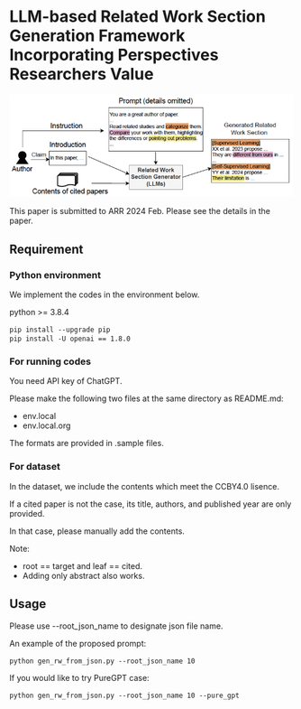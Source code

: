 # LLM-based Related Work Section Generation Framework Incorporating Perspectives Researchers Value 

![overview](figures/overview.png)

This paper is submitted to ARR 2024 Feb.
Please see the details in the paper.

## Requirement 

### Python environment
We implement the codes in the environment below.

python >= 3.8.4    

    pip install --upgrade pip
    pip install -U openai == 1.8.0


### For running codes
You need API key of ChatGPT.

Please make the following two files at the same directory as README.md:

- env.local
- env.local.org

The formats are provided in .sample files.

### For dataset
In the dataset, we include the contents which meet the CCBY4.0 lisence.

If a cited paper is not the case, its title, authors, and published year are only provided.

In that case, please manually add the contents.


Note: 

- root == target and leaf == cited.
- Adding only abstract also works.

## Usage

Please use --root_json_name to designate json file name.

An example of the proposed prompt:

    python gen_rw_from_json.py --root_json_name 10

If you would like to try PureGPT case:

    python gen_rw_from_json.py --root_json_name 10 --pure_gpt
    
